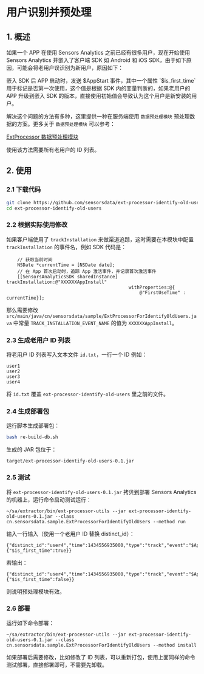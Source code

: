 # 用户识别并预处理

## 1. 概述

如果一个 APP 在使用 Sensors Analytics 之前已经有很多用户，现在开始使用 Sensors Analytics 并嵌入了客户端 SDK 如 Android 和 iOS SDK，由于如下原因，可能会将老用户误识别为新用户，原因如下：

嵌入 SDK 后 APP 启动时，发送 $AppStart 事件，其中一个属性 `$is_first_time` 用于标记是否第一次使用，这个值是根据 SDK 内的变量判断的，如果老用户的 APP 升级到嵌入 SDK 的版本，直接使用初始值会导致认为这个用户是新安装的用户。

解决这个问题的方法有多种，这里提供一种在服务端使用 `数据预处理模块` 预处理数据的方案。更多关于 `数据预处理模块` 可以参考：

[ExtProcessor 数据预处理模块](https://www.sensorsdata.cn/manual/ext_processor.html)

使用该方法需要所有老用户的 ID 列表。

## 2. 使用

### 2.1 下载代码

```bash
git clone https://github.com/sensorsdata/ext-processor-identify-old-users.git
cd ext-processor-identify-old-users
```

### 2.2 根据实际使用修改

如果客户端使用了 `trackInstallation` 来做渠道追踪，这时需要在本模块中配置 `trackInstallation` 的事件名，例如 SDK 代码是：

```
    // 获取当前时间
    NSDate *currentTime = [NSDate date];
    // 在 App 首次启动时，追踪 App 激活事件，并记录首次激活事件
    [[SensorsAnalyticsSDK sharedInstance] trackInstallation:@"XXXXXXAppInstall" 
                                             withProperties:@{
                                                 @"FirstUseTime" : currentTime}];
```

那么需要修改 `src/main/java/cn/sensorsdata/sample/ExtProcessorForIdentifyOldUsers.java` 中常量 `TRACK_INSTALLATION_EVENT_NAME` 的值为 `XXXXXXAppInstall`。

### 2.3 生成老用户 ID 列表

将老用户 ID 列表写入文本文件 `id.txt`，一行一个 ID 例如：

```
user1
user2
user3
user4
```

将 `id.txt` 覆盖 `ext-processor-identify-old-users` 里之前的文件。

### 2.4 生成部署包

运行脚本生成部署包：

```bash
bash re-build-db.sh
```

生成的 JAR 包位于：

```
target/ext-processor-identify-old-users-0.1.jar
```

### 2.5 测试

将 `ext-processor-identify-old-users-0.1.jar` 拷贝到部署 Sensors Analytics 的机器上，运行命令启动测试运行：

```
~/sa/extractor/bin/ext-processor-utils --jar ext-processor-identify-old-users-0.1.jar --class cn.sensorsdata.sample.ExtProcessorForIdentifyOldUsers --method run
```

输入一行输入（使用一个老用户 ID 替换 distinct_id）：

```
{"distinct_id":"user4","time":1434556935000,"type":"track","event":"$AppStart","properties":{"$is_first_time":true}}
```

若输出：

```
{"distinct_id":"user4","time":1434556935000,"type":"track","event":"$AppStart","properties":{"$is_first_time":false}}
```

则说明预处理模块有效。

### 2.6 部署

运行如下命令部署：

```
~/sa/extractor/bin/ext-processor-utils --jar ext-processor-identify-old-users-0.1.jar --class cn.sensorsdata.sample.ExtProcessorForIdentifyOldUsers --method install
```

如果部署后需要修改，比如修改了 ID 列表，可以重新打包，使用上面同样的命令测试部署，直接部署即可，不需要先卸载。